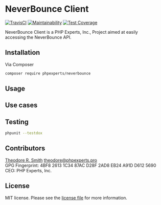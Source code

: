 # NeverBounce Client

[![TravisCI](https://travis-ci.org/phpexpertsinc/NeverBounce.svg?branch=master)](https://travis-ci.org/phpexpertsinc/NeverBounce)
[![Maintainability](https://api.codeclimate.com/v1/badges/aa7f52a1d1afbf383904/maintainability)](https://codeclimate.com/github/phpexpertsinc/NeverBounce/maintainability)
[![Test Coverage](https://api.codeclimate.com/v1/badges/aa7f52a1d1afbf383904/test_coverage)](https://codeclimate.com/github/phpexpertsinc/NeverBounce/test_coverage)

NeverBounce Client is a PHP Experts, Inc., Project aimed at easily accessing the NeverBounce API.

## Installation

Via Composer

```bash
composer require phpexperts/neverbounce
```

## Usage


## Use cases

## Testing

```bash
phpunit --testdox
```

## Contributors

[Theodore R. Smith](https://www.phpexperts.pro/]) <theodore@phpexperts.pro>  
GPG Fingerprint: 4BF8 2613 1C34 87AC D28F  2AD8 EB24 A91D D612 5690  
CEO: PHP Experts, Inc.

## License

MIT license. Please see the [license file](LICENSE) for more information.
